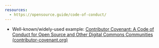 ```yaml
---
resources:
  - https://opensource.guide/code-of-conduct/
---
```

- Well-known/widely-used example: [Contributor Covenant: A Code of Conduct for Open Source and Other Digital Commons Communities (contributor-covenant.org)](https://www.contributor-covenant.org/)